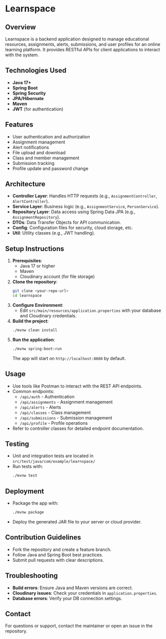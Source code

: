 # Learnspace

## Overview
Learnspace is a backend application designed to manage educational resources, assignments, alerts, submissions, and user profiles for an online learning platform. It provides RESTful APIs for client applications to interact with the system.

## Technologies Used
- **Java 17+**
- **Spring Boot**
- **Spring Security**
- **JPA/Hibernate**
- **Maven**
- **JWT** (for authentication)

## Features
- User authentication and authorization
- Assignment management
- Alert notifications
- File upload and download
- Class and member management
- Submission tracking
- Profile update and password change

## Architecture
- **Controller Layer**: Handles HTTP requests (e.g., `AssignmentController`, `AlertController`).
- **Service Layer**: Business logic (e.g., `AssignmentService`, `PersonService`).
- **Repository Layer**: Data access using Spring Data JPA (e.g., `AssignmentRepository`).
- **DTOs**: Data Transfer Objects for API communication.
- **Config**: Configuration files for security, cloud storage, etc.
- **Util**: Utility classes (e.g., JWT handling).

## Setup Instructions
1. **Prerequisites**:
   - Java 17 or higher
   - Maven
   - Cloudinary account (for file storage)
2. **Clone the repository**:
   ```sh
   git clone <your-repo-url>
   cd learnspace
   ```
3. **Configure Environment**:
   - Edit `src/main/resources/application.properties` with your database and Cloudinary credentials.
4. **Build the project**:
   ```sh
   ./mvnw clean install
   ```
5. **Run the application**:
   ```sh
   ./mvnw spring-boot:run
   ```
   The app will start on `http://localhost:8080` by default.

## Usage
- Use tools like Postman to interact with the REST API endpoints.
- Common endpoints:
  - `/api/auth` - Authentication
  - `/api/assignments` - Assignment management
  - `/api/alerts` - Alerts
  - `/api/classes` - Class management
  - `/api/submissions` - Submission management
  - `/api/profile` - Profile operations
- Refer to controller classes for detailed endpoint documentation.

## Testing
- Unit and integration tests are located in `src/test/java/com/example/learnspace/`
- Run tests with:
  ```sh
  ./mvnw test
  ```

## Deployment
- Package the app with:
  ```sh
  ./mvnw package
  ```
- Deploy the generated JAR file to your server or cloud provider.

## Contribution Guidelines
- Fork the repository and create a feature branch.
- Follow Java and Spring Boot best practices.
- Submit pull requests with clear descriptions.

## Troubleshooting
- **Build errors**: Ensure Java and Maven versions are correct.
- **Cloudinary issues**: Check your credentials in `application.properties`.
- **Database errors**: Verify your DB connection settings.

## Contact
For questions or support, contact the maintainer or open an issue in the repository.

